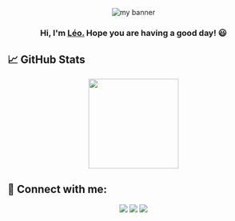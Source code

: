 
<p align="center">
 <img src="https://github.com/LeoHernandes/LeoHernandes/assets/72423032/48e65b22-25c4-40dc-9d94-a89b62c26a53" alt="my banner">
</p>

<h3 align="center">
Hi, I'm <a href="https://www.inf.ufrgs.br/~lhvasconcelos/index.html" target="_blank" rel="noreferrer">Léo.</a> Hope you are having a good day! 😃
</h3>

## 📈 GitHub Stats 

<p align="center">
<a href="https://github.com/AVS1508">
  <img height="180em" src="https://github-readme-stats-eight-theta.vercel.app/api?username=LeoHernandes&show_icons=true&theme=gruvbox&include_all_commits=true&count_private=true&hide=issues"/>
</a>
</p>

## 🤝 Connect with me:
<p align="center">
<a href="https://www.linkedin.com/in/leo-vasconcelos/"><img src="https://img.shields.io/badge/-Léo_Vasconcelos-0e76a8?style=for-the-badge&logo=Linkedin&logoColor=white"/></a>
<a href="www.youtube.com/@LeoHernandes"><img src="https://img.shields.io/badge/-Léo_Hernandes-FF0000?style=for-the-badge&logo=Youtube&logoColor=white"/></a>
<a href="mailto:lhvasconcelos@inf.ufrgs.br"><img src="https://img.shields.io/badge/-lhvasconcelos-737373?style=for-the-badge&logo=maildotru&logoColor=white"/></a>
</p>
